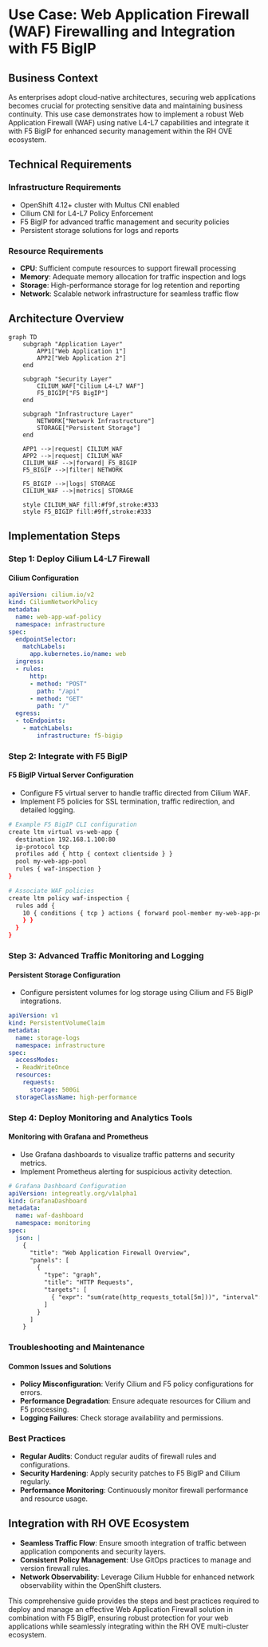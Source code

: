 # Use Case: Web Application Firewall (WAF) Firewalling and Integration with F5 BigIP

## Business Context

As enterprises adopt cloud-native architectures, securing web applications becomes crucial for protecting sensitive data and maintaining business continuity. This use case demonstrates how to implement a robust Web Application Firewall (WAF) using native L4-L7 capabilities and integrate it with F5 BigIP for enhanced security management within the RH OVE ecosystem.

## Technical Requirements

### Infrastructure Requirements
- OpenShift 4.12+ cluster with Multus CNI enabled
- Cilium CNI for L4-L7 Policy Enforcement
- F5 BigIP for advanced traffic management and security policies
- Persistent storage solutions for logs and reports

### Resource Requirements
- **CPU**: Sufficient compute resources to support firewall processing
- **Memory**: Adequate memory allocation for traffic inspection and logs
- **Storage**: High-performance storage for log retention and reporting
- **Network**: Scalable network infrastructure for seamless traffic flow

## Architecture Overview

```mermaid
graph TD
    subgraph "Application Layer"
        APP1["Web Application 1"]
        APP2["Web Application 2"]
    end

    subgraph "Security Layer"
        CILIUM_WAF["Cilium L4-L7 WAF"]
        F5_BIGIP["F5 BigIP"]
    end

    subgraph "Infrastructure Layer"
        NETWORK["Network Infrastructure"]
        STORAGE["Persistent Storage"]
    end
    
    APP1 -->|request| CILIUM_WAF
    APP2 -->|request| CILIUM_WAF
    CILIUM_WAF -->|forward| F5_BIGIP
    F5_BIGIP -->|filter| NETWORK

    F5_BIGIP -->|logs| STORAGE
    CILIUM_WAF -->|metrics| STORAGE

    style CILIUM_WAF fill:#f9f,stroke:#333
    style F5_BIGIP fill:#9ff,stroke:#333
```

## Implementation Steps

### Step 1: Deploy Cilium L4-L7 Firewall

#### Cilium Configuration
```yaml
apiVersion: cilium.io/v2
kind: CiliumNetworkPolicy
metadata:
  name: web-app-waf-policy
  namespace: infrastructure
spec:
  endpointSelector:
    matchLabels:
      app.kubernetes.io/name: web
  ingress:
  - rules:
      http:
      - method: "POST"
        path: "/api"
      - method: "GET"
        path: "/"
  egress:
  - toEndpoints:
    - matchLabels:
        infrastructure: f5-bigip
```

### Step 2: Integrate with F5 BigIP

#### F5 BigIP Virtual Server Configuration
- Configure F5 virtual server to handle traffic directed from Cilium WAF.
- Implement F5 policies for SSL termination, traffic redirection, and detailed logging.

```bash
# Example F5 BigIP CLI configuration
create ltm virtual vs-web-app {
  destination 192.168.1.100:80
  ip-protocol tcp
  profiles add { http { context clientside } }
  pool my-web-app-pool
  rules { waf-inspection }  
}

# Associate WAF policies
create ltm policy waf-inspection {
  rules add {
    10 { conditions { tcp } actions { forward pool-member my-web-app-pool
    } }
  }
}
```

### Step 3: Advanced Traffic Monitoring and Logging

#### Persistent Storage Configuration
- Configure persistent volumes for log storage using Cilium and F5 BigIP integrations.

```yaml
apiVersion: v1
kind: PersistentVolumeClaim
metadata:
  name: storage-logs
  namespace: infrastructure
spec:
  accessModes:
  - ReadWriteOnce
  resources:
    requests:
      storage: 500Gi
  storageClassName: high-performance
```

### Step 4: Deploy Monitoring and Analytics Tools

#### Monitoring with Grafana and Prometheus
- Use Grafana dashboards to visualize traffic patterns and security metrics.
- Implement Prometheus alerting for suspicious activity detection.

```yaml
# Grafana Dashboard Configuration
apiVersion: integreatly.org/v1alpha1
kind: GrafanaDashboard
metadata:
  name: waf-dashboard
  namespace: monitoring
spec:
  json: |
    {
      "title": "Web Application Firewall Overview",
      "panels": [
        {
          "type": "graph",
          "title": "HTTP Requests",
          "targets": [
            { "expr": "sum(rate(http_requests_total[5m]))", "interval": ",5m" }
          ]
        }
      ]
    }
```

### Troubleshooting and Maintenance

#### Common Issues and Solutions

- **Policy Misconfiguration**: Verify Cilium and F5 policy configurations for errors.
- **Performance Degradation**: Ensure adequate resources for Cilium and F5 processing.
- **Logging Failures**: Check storage availability and permissions.

### Best Practices

- **Regular Audits**: Conduct regular audits of firewall rules and configurations.
- **Security Hardening**: Apply security patches to F5 BigIP and Cilium regularly.
- **Performance Monitoring**: Continuously monitor firewall performance and resource usage.

## Integration with RH OVE Ecosystem

- **Seamless Traffic Flow**: Ensure smooth integration of traffic between application components and security layers.
- **Consistent Policy Management**: Use GitOps practices to manage and version firewall rules.
- **Network Observability**: Leverage Cilium Hubble for enhanced network observability within the OpenShift clusters.

This comprehensive guide provides the steps and best practices required to deploy and manage an effective Web Application Firewall solution in combination with F5 BigIP, ensuring robust protection for your web applications while seamlessly integrating within the RH OVE multi-cluster ecosystem.
